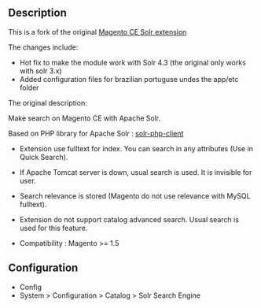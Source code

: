 Description
-----------
This is a fork of the original [Magento CE Solr extension](http://code.google.com/p/magento-community-edition-solr/) 

The changes include:

* Hot fix to make the module work with Solr  4.3 (the original only works with solr 3.x)
* Added configuration files for brazilian portuguse undes the app/etc folder 


The original description:

Make search on Magento CE with Apache Solr.

Based on PHP library for Apache Solr : [solr-php-client](http://code.google.com/p/solr-php-client/)

* Extension use fulltext for index. You can search in any attributes (Use in Quick Search).

* If Apache Tomcat server is down, usual search is used. It is invisible for user.

* Search relevance is stored (Magento do not use relevance with MySQL fulltext).

* Extension do not support catalog advanced search. Usual search is used for this feature.

* Compatibility : Magento >= 1.5


Configuration
-------------

* Config
 * System > Configuration > Catalog > Solr Search Engine
